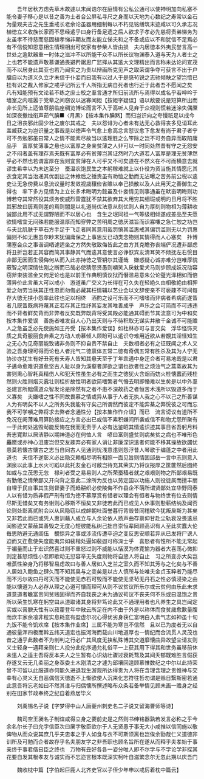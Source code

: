 <!-- { "loadSidebar": true } -->
　　吾年居秋方虑先草木故遽以末闻诰尔在庭情有公私公通可以使神明加向私塞不能令妻子移心是以昔之善为士者合公屏私寻尺之身而以天地为心数纪之寿常以金石为量观夫古之先生垂戒长老余论虽器用细制每以不朽见铭缮筑末迹咸以可久承志况植徳立义收族长家而不思经逺乎曰身行备足遗之后人欲求子孝必先慈将责弟悌务为友虽孝不待慈而慈固植孝悌非期友而友能立悌夫和之不备或应以不和犹信不足焉必有不信傥知恩意相生情理相出可使家有参柴人皆由损　夫内居徳本外夷民誉言高一世处之逾默器重一时体之滋冲不以所能干众不以所长议物渊泰入道与天为人者士之上也若不能遗声敬慕谦通畏避矜踞思广监择从其逺大文理精出而言称未达论问宣茂而不以居身此其亚也若乃闻实之为贵以辩画所克见声之取荣谓争夺可获言不出于户牖自以为道义久立才未信于仆妾而曰我有以过人于是感茍锐之志驰倾觖之望岂悟已挂有识之裁入修家之戒乎记所云千人所指无病自死者也行近于此者吾不愿闻之矣　凡有知能预有文论若不练之庶士校之羣言通才所归前流所与焉得以成名乎若呻吟于墙室之内喧嚣于党辈之间窃议以迷寡闻妲【按妲字疑误】语以敌要说是短算所出而非长见所上适值尊朋临座稠览博论而言不入于高听人见弃于众视则慌若迷涂失偶黡如深夜撤烛衔声茹气腆■〈月黑〉【按本集作腆黙】而归岂识向之夸慢祇足以成今日之沮丧邪此固少壮之废尔其戒之　夫以怨诽为心者未有达无心救得丧多见诮耳此盖臧获之为岂识量之事哉是以徳声令气愈上愈高忿言怼议愈下愈发有尚于君子者宁可不务勉邪虽曰常人之情不能素尽故当以逺理胜之么笇除之岂不可务自异而取陷庸品乎　富厚贫薄事之悬也以富厚之身亲贫薄之人非可以一时同处然昔有守之无怨安之不闷者盖有理存焉夫既有富厚必有贫薄岂其证然时乃大道若人富厚是理无贫薄然乎必不然也若谓富厚在我则宜贫薄在人可乎又不可矣道在不然义在不可而横意去就谬生希幸以为未达至分　蚕温农饱民生之本躬稼难就上以仆役为资当施其情愿庀其衣食定其当治递其优剧出之休飨后之捶责虽有劝恤之勤而无沾曝之苦务前公税以逺吏让无急傍费以息流议量时发敛视歳穰俭省赡以奉己损散以及人此用天之善御生之得也　率下多方见情为上立长多术晦明为懿虽及仆妾情见则事通虽在畎亩明晦则功博若夺其常然役其烦务使威烈雷霆犹不禁其欲弃其大用穷其细瑕或明灼日月将不胜其邪故曰孱焉则差的焉则闇是以礼道尚优法意从刻优则人自为厚刻则物相为薄耕收诚鄙此用不忒无谓野陋而不以居心也　含生之氓同祖一气等级相倾遂成差品至夫愿欲情嗜宜无间殊若能服温厚而知穿弊之苦明周之徳厌滋旨而识寡嗛之急仁恕之功岂与夫比肌肤于草石方手足于飞走者同其意用哉罚慎其滥惠戒其偏罚滥则无以为罚惠偏则不如无惠虽尔眇末犹偏庸保之上事思反已动类念物则其情得而人心塞矣　抃博蒲塞会众之事谐调哂谑适坐之方然失敬致侮皆此之由方其克瞻弥丧端俨况遭非鄙虑将丑折岂若正其容而简其事静其气而逺其意使言必诤恹宾友清耳笑不倾抚左右恱目非鄙无因而生侵侮何从而入此亦持徳之管钥尔其谨哉　嫌惑疑心诚亦难分岂唯厚貌蔽智之明深情怯刚之断而已哉必使猜怨贤愚则嚬笑入戾躭爱犬马则步顾成妖况动容窃斧束装滥金又何足论也是以前王作典明慎议狱而僭滥易意朱公论璧光泽相如而倍薄异价此言虽大可以戒小　游道虽广交义为长得在可久失在轻絶久由相敬絶由相狎爱之勿劳当扶其正性忠而勿侮必藏其枉情辅以艺业会以文辞使亲不可亵疎不可间每存大徳无挟小怨率此往也足以相终　酒酌之设可乐而不可嗜嗜而非病者希病而遂眚者几既眚既病将蔑其正若存其正性纾其妄发其唯善成乎　声乐之会可简而不可违违而不背者鲜矣背而非弊者反矣既弊既背将受其殿必能通其碍而节其流意可为中和矣按本集作爱误　善施者唯发自人心乃出天则与不待积取无谋实并散千金诚不可能赡人之急虽乏必先使施如王丹受【按本集作爱误】如杜林亦可与言交矣　浮华怪饰灭质之具奇服丽食弃素之方动人劝慕倾人顾盼可以逺识夺难用近欲从若覩其淫怪知生之无心为见奇丽能致诸非务则不抑自贵不禁自止　夫数相者必有之征既闻之术人又验之吾身理可得而论也人者兆气二徳禀体五常二徳有奇偶五常有胜杀及其为人宁无协沴亦犹生有好丑死有夭寿人皆知其悬天至于丁年乖遇中身迂合者可易地哉是以君子遘命愈难识道愈坚古人耻以身为溪壑者屏欲之谓也欲者性之烦浊气之蒿蒸故其为害则熏心智耗真精伤人和犯天性虽生必有之而生之徳犹火含烟而妨火桂懐蠧而残桂然则火胜则烟灭蠧壮则桂折故性明者欲简嗜繁者气惛去明即惛难以生矣是以中外羣圣建言所黜儒道众智发论是除然有之者不患不深故药之者恒苦术浅所以毁道多而于义寡矣　夫嫌嗜之性不同故畏慕之情或异从事于人者无执人我之心不以己之所善谋人为有明矣不以人之所务失我能有守矣己所谓然而彼定不能弈棊之弊恱彼之可而忘我不可学嚬之弊将求去弊者念通性分【按本集作怍介误】而已　流言谤议有道所不免况在阙薄难用算防接应之方言必出已或信不素积嫌间所袭或信不和物尤怨所聚有一于此何处逃毁茍能反悔在我而无责于人必有达鉴昭其情逺识迹其事日省吾躬月料吾志寛默以居洁静以期神道必在何恤人言　喭曰富则盛贫则病矣贫之病也不唯形色麤黡或亦神心沮废岂但交友疎弃必有家人诮让非廉深识逺者何能不移其操故欲蠲忧患莫若懐古懐古之志当自同古人见通则忧浅意逺则怨浮昔人琴歌于编蓬之中者用此道也　夫信不逆彰义必出隐交赖相尽明有相照一面见旨则情固邱岳一言中志则意入渊泉以此事上水火可蹈以此托友金石可敝岂待充其荣实乃将议报厚之筐篚然后图终如或与立茂思无忽　禄利者受之易易则人之所荣蚕穑者就之艰艰则物之所鄙艰易既有勤倦之情荣鄙又开向背之意此二涂所为反也以劳定国以功施人则役徒属而擅丰丽自埋于民自事其生则督妻子而趋耕织必使陵侮不作县企不萌所谓贤鄙处宜华野同泰　人以有惜为质非假严刑有恒为徳不慕厚赏有惜者以理会有恒者与物终世有位去则情尽斯无惜矣又有务谢则心移斯不恒矣又非徒若此而已或见人休事则懃蕲结纳及闻否论则处彰离贰附会以从风隐窃以成衅朝吐面誉暮行背毁昔同稽欵今犹叛戾斯为甚矣又非若此而已或凭人惠训藉人成立与人余论依人扬声曲存禀仰甘赴尘轨衰没畏逺忌闻影迹又蒙蔽其善毁之无度心短彼能私树己拙自崇恒辈罔顾高识有人至此实蠧大伦毎思防避无通闾伍　覩惊异之事或涉流传遭卒迫之变反思安顺若异从已发将尸谤人迫而又迕愈使失度能夷异如裴楷处逼如裴遐可称深士乎　喜怒者有性所不能无常起于褊量而止于宏识然喜过则不重怒过则不威能以恬漠为体寛愉为器者大喜荡心微抑则定甚怒烦性小忍即歇动无愆容举无失度则物将自惩人将自止　习之所变亦大矣岂唯蒸性染身乃将移智易虑故曰与善人居如入芝兰之室久而不知其芳与之化矣与不善人居如入鲍鱼之肆久而不知其臭与之变矣是以古人慎所与处唯夫金贞玉粹者乃能尽而不污尔故曰丹可灭而不能使无赤石可毁而不能使无坚茍无丹石之性必慎浸染之由能以懐道为人必存从理之心道可懐而理可从则不议贫议所乐尔或云贫何由乐此未求道意道者瞻富贵同贫贱固得而齐自我丧之未为通议茍议不丧夫何不乐或曰温饱之贵所以荣生饥寒在躬空曰从道取诸其身将非笃论此又不通理用者也凡养生之具岂闻定实或以膏腴夭性有以菽藿登年中散云所足在内不由于外是以称体而食贫歳愈歉量腹而炊丰家余飡非粒实息耗意有盈虚尔况心得优劣身获仁富明白入素气志如神虽十旬九饭不能令饥欢席【按本集作业席】三属不能为寒岂不信然　且以已为度者无以自通彼量浑四极而斡五纬天道宏也振河海而载山川地道厚也一情纪而合流贯人灵茂也昔之通乎此数者不为剖判之行必广其风度无挟私殊博其交道靡懐曲异故望尘请友则义士轻身一遇拜亲则仁人投分此伦序通允礼俗平一上获其用下得其和世务虽移前休未逺人之适主吾将反本夫人之生暂有心识幼壮骤过衰耗骛及其间夭郁既难胜言假获存遂又云无几柔丽之身亟委土木刚清之才遽为邱壤回遑顾慕惟数纪之中尔以此持荣曾不可留以此服道亦何能久进退我生游观所达得贵为人将在含理含理之贵惟神与交幸有心灵义无自恶偶信天徳逝不上惭欲使人沉来化志符往哲勿谓是赊日繄斯密若通此意吾将忘老如曰不然其谁与归偶懐所撰述略布众条若备举情见顾未画一赡身之经别在田家节政奉终之纪自着燕居毕义

　　刘禹锡名子说【字梦得中山人唐夔州刺史名二子说又留海曹师等诗】

　　魏司空王昶名子制谊咸得立身之要前史是之然则书绅铭器孰若发言必称之乎今余名尔长子曰允字信臣次曰廙字敬臣欲尔于人无贤愚于事无大小咸推以信同施以敬俾物从而众说其庶几乎夫忠孝之于人如食与衣不可斯须离也岂俟余勖哉仁义道徳非训所及可勉而企者故存乎名夫朋友字之非吾职也顾名旨所在遂从而释乎夫孝始于事亲终于事君偕曰臣之终也　万物有丑好各各一姿分唯人即不尔学与不学论学非探其花要自发其根孝友与诚实而不忘迩言根本既深实柯叶自滋繁念尔无忽此期以庆吾门

　　魏收枕中篇【字伯起巨鹿人北齐史官以子侄少年申以戒厉着枕中篇云】

